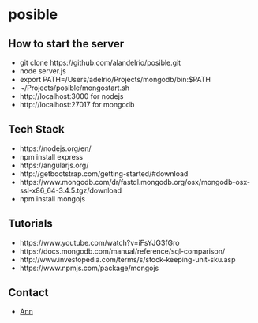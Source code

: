 <!DOCTYPE html>
<html>
<head>
	<title>posible</title>
</head>
<body>

# posible

<h2>How to start the server</h2>
<ul>
<li> git clone https://github.com/alandelrio/posible.git</li>
<li> node server.js</li>
<li>export PATH=/Users/adelrio/Projects/mongodb/bin:$PATH</li>
<li>~/Projects/posible/mongostart.sh</li>
<li>http://localhost:3000 for nodejs</li>
<li>http://localhost:27017 for mongodb</li>
</ul>

<h2>Tech Stack</h2>
<ul>
<li>https://nodejs.org/en/</li>
<li>npm install express</li>
<li>https://angularjs.org/</li>
<li>http://getbootstrap.com/getting-started/#download</li>
<li>https://www.mongodb.com/dr/fastdl.mongodb.org/osx/mongodb-osx-ssl-x86_64-3.4.5.tgz/download</li>
<li>npm install mongojs</li>
</ul>

<h2>Tutorials</h2>
<ul>
<li>https://www.youtube.com/watch?v=iFsYJG3fGro</li>
<li>https://docs.mongodb.com/manual/reference/sql-comparison/</li>
<li>http://www.investopedia.com/terms/s/stock-keeping-unit-sku.asp</li>
<li>https://www.npmjs.com/package/mongojs</li>
</ul>

<h2>Contact</h2>
<ul>
<li><a href="mailto:delrio_alan@yahoo.com">Ann</a></li>
</ul>

</body>
</html>

